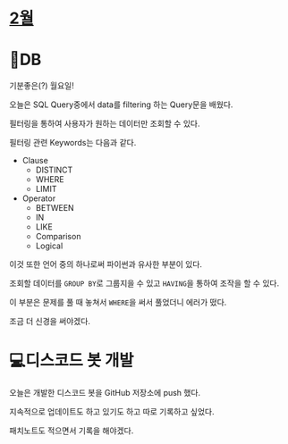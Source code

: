 # [2월](../2023_02/2023_02_list.md)

# 📔DB

기분좋은(?) 월요일!

오늘은 SQL Query중에서 data를 filtering 하는 Query문을 배웠다.

필터링을 통하여 사용자가 원하는 데이터만 조회할 수 있다.

필터링 관련 Keywords는 다음과 같다.

- Clause
    - DISTINCT
    - WHERE
    - LIMIT
- Operator
    - BETWEEN
    - IN
    - LIKE
    - Comparison
    - Logical

이것 또한 언어 중의 하나로써 파이썬과 유사한 부분이 있다.

조회할 데이터를 `GROUP BY`로 그룹지을 수 있고  `HAVING`을 통하여 조작을 할 수 있다.

이 부분은 문제를 풀 때 놓쳐서 `WHERE`을 써서 풀었더니 에러가 떴다.

조금 더 신경을 써야겠다.

# 💻디스코드 봇 개발

오늘은 개발한 디스코드 봇을 GitHub 저장소에 push 했다.

지속적으로 업데이트도 하고 있기도 하고 따로 기록하고 싶었다.

패치노트도 적으면서 기록을 해야겠다.